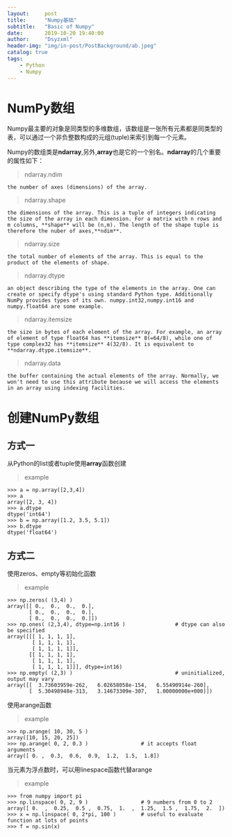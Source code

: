 ```yaml
---
layout:     post
title:      "Numpy基础"
subtitle:   "Basic of Numpy"
date:       2019-10-20 19:40:00
author:     "Dsyzxml"
header-img: "img/in-post/PostBackground/ab.jpeg"
catalog: true
tags:
    - Python
    - Numpy
---
```


# NumPy数组

Numpy最主要的对象是同类型的多维数组，该数组是一张所有元素都是同类型的表，可以通过一个非负整数构成的元组(tuple)来索引到每一个元素。

Numpy的数组类是**ndarray**,另外,**array**也是它的一个别名。**ndarray**的几个重要的属性如下：

>ndarray.ndim

    the number of axes (dimensions) of the array.

>ndarray.shape

    the dimensions of the array. This is a tuple of integers indicating the size of the array in each dimension. For a matrix with n rows and m columns, **shape** will be (n,m). The length of the shape tuple is therefore the nuber of axes,**ndim**.

>ndarray.size

    the total number of elements of the array. This is equal to the product of the elements of shape.

>ndarray.dtype

    an object describing the type of the elements in the array. One can create or specify dtype's using standard Python type. Additionally NumPy provides types of its own. numpy.int32,numpy.int16 and numpy.float64 are some example.

>ndarray.itemsize

    the size in bytes of each element of the array. For example, an array of element of type float64 has **itemsize** 8(=64/8), while one of type complex32 has **itemsize** 4(32/8). It is equivalent to **ndarray.dtype.itemsize**.

>ndarray.data

    the buffer containing the actual elements of the array. Normally, we won't need to use this attribute because we will access the elements in an array using indexing facilities.


# 创建NumPy数组
 
## 方式一
从Python的list或者tuple使用**array**函数创建

>example

```
>>> a = np.array([2,3,4])
>>> a
array([2, 3, 4])
>>> a.dtype
dtype('int64')
>>> b = np.array([1.2, 3.5, 5.1])
>>> b.dtype
dtype('float64')
```

## 方式二
使用zeros、empty等初始化函数

>example

```
>>> np.zeros( (3,4) )
array([[ 0.,  0.,  0.,  0.],
       [ 0.,  0.,  0.,  0.],
       [ 0.,  0.,  0.,  0.]])
>>> np.ones( (2,3,4), dtype=np.int16 )                # dtype can also be specified
array([[[ 1, 1, 1, 1],
        [ 1, 1, 1, 1],
        [ 1, 1, 1, 1]],
       [[ 1, 1, 1, 1],
        [ 1, 1, 1, 1],
        [ 1, 1, 1, 1]]], dtype=int16)
>>> np.empty( (2,3) )                                 # uninitialized, output may vary
array([[  3.73603959e-262,   6.02658058e-154,   6.55490914e-260],
       [  5.30498948e-313,   3.14673309e-307,   1.00000000e+000]])
```

使用arange函数

>example

```
>>> np.arange( 10, 30, 5 )
array([10, 15, 20, 25])
>>> np.arange( 0, 2, 0.3 )                 # it accepts float arguments
array([ 0. ,  0.3,  0.6,  0.9,  1.2,  1.5,  1.8])
```

当元素为浮点数时，可以用linespace函数代替arange

>example

```
>>> from numpy import pi
>>> np.linspace( 0, 2, 9 )                 # 9 numbers from 0 to 2
array([ 0.  ,  0.25,  0.5 ,  0.75,  1.  ,  1.25,  1.5 ,  1.75,  2.  ])
>>> x = np.linspace( 0, 2*pi, 100 )        # useful to evaluate function at lots of points
>>> f = np.sin(x)
```